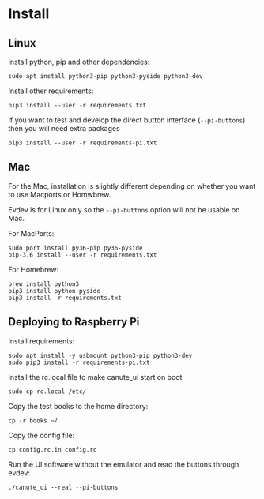# Install

## Linux

Install python, pip and other dependencies:

    sudo apt install python3-pip python3-pyside python3-dev

Install other requirements: 

    pip3 install --user -r requirements.txt 

If you want to test and develop the direct button interface (`--pi-buttons`) then you will need extra packages

    pip3 install --user -r requirements-pi.txt

## Mac
For the Mac, installation is slightly different depending on whether you want to use Macports or Homwbrew.

Evdev is for Linux only so the `--pi-buttons` option will not be usable on Mac.

For MacPorts:

    sudo port install py36-pip py36-pyside
    pip-3.6 install --user -r requirements.txt

For Homebrew:

    brew install python3
    pip3 install python-pyside
    pip3 install -r requirements.txt


## Deploying to Raspberry Pi

Install requirements:

    sudo apt install -y usbmount python3-pip python3-dev
    sudo pip3 install -r requirements-pi.txt

Install the rc.local file to make canute_ui start on boot

    sudo cp rc.local /etc/

Copy the test books to the home directory:

    cp -r books ~/

Copy the config file:

    cp config.rc.in config.rc 

Run the UI software without the emulator and read the buttons through evdev:

    ./canute_ui --real --pi-buttons

